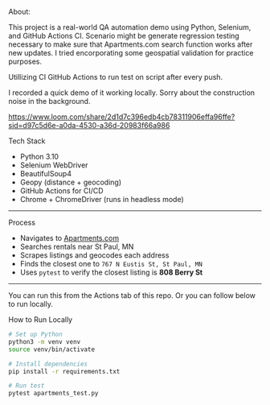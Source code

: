About:

This project is a real-world QA automation demo using Python, Selenium, and GitHub Actions CI. Scenario might be generate regression testing necessary to make sure that Apartments.com search function works after new updates. I tried encorporating some geospatial validation for practice purposes.

Utillizing CI GitHub Actions to run test on script after every push.

I recorded a quick demo of it working locally. Sorry about the construction noise in the background.

https://www.loom.com/share/2d1d7c396edb4cb78311906effa96ffe?sid=d97c5d6e-a0da-4530-a36d-20983f66a986

Tech Stack

- Python 3.10
- Selenium WebDriver
- BeautifulSoup4
- Geopy (distance + geocoding)
- GitHub Actions for CI/CD
- Chrome + ChromeDriver (runs in headless mode)

---

Process

- Navigates to [Apartments.com](https://www.apartments.com)
- Searches rentals near St Paul, MN
- Scrapes listings and geocodes each address
- Finds the closest one to `767 N Eustis St, St Paul, MN`
- Uses `pytest` to verify the closest listing is **808 Berry St**

---

You can run this from the Actions tab of this repo. Or you can follow below to run locally.

How to Run Locally

```bash
# Set up Python
python3 -m venv venv
source venv/bin/activate

# Install dependencies
pip install -r requirements.txt

# Run test
pytest apartments_test.py
```
